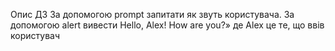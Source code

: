 Опис ДЗ
За допомогою prompt запитати як звуть користувача.
За допомогою alert вивести Hello, Alex! How are you?»
де Alex це те, що ввів користувач